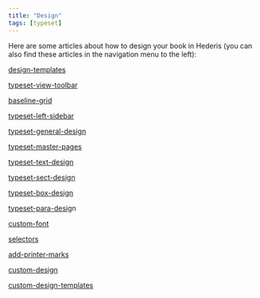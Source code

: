 ```yaml
---
title: "Design"
tags: [typeset]
---
```

 
<html><body><section data-type="chapter" class="hsecchapter" data-hederis-type="hsecchapter" id="intro-design" data-pi-attrs="id: intro-design; data-tags: typeset;" role="doc-chapter" data-tags="typeset" data-author-name=" " data-book-title=" " title="Design"><p class="hblkp" data-hederis-type="hblkp" id="p6m2jwujk">Here are some articles about how to design your book in Hederis (you can also find these articles in the navigation menu to the left): </p><p class="hblkp" data-hederis-type="hblkp" id="pv7J4MZ1J"><a href="{% link _docs/design-templates.md %}" class="hspana" data-hederis-type="hspana" id="p1fgLkAHh">design-templates</a></p><p class="hblkp" data-hederis-type="hblkp" id="plcxkiLKa"><a href="{% link _docs/typeset-view-toolbar.md %}" class="hspana" data-hederis-type="hspana" id="pS1H7BDJE">typeset-view-toolbar</a></p><p class="hblkp" data-hederis-type="hblkp" id="piAXNFUSG"><a href="{% link _docs/baseline-grid.md %}" class="hspana" data-hederis-type="hspana" id="p8iZd2IlW">baseline-grid</a></p><p class="hblkp" data-hederis-type="hblkp" id="plF4z4eN1"><a href="{% link _docs/typeset-left-sidebar.md %}" class="hspana" data-hederis-type="hspana" id="pZQhRk8xo">typeset-left-sidebar</a></p><p class="hblkp" data-hederis-type="hblkp" id="pMAE3i8fY"><a href="{% link _docs/typeset-general-design.md %}" class="hspana" data-hederis-type="hspana" id="pyYMutSYq">typeset-general-design</a></p><p class="hblkp" data-hederis-type="hblkp" id="pDZYrdo7G"><a href="{% link _docs/typeset-master-pages.md %}" class="hspana" data-hederis-type="hspana" id="ptYmF6BQE">typeset-master-pages</a></p><p class="hblkp" data-hederis-type="hblkp" id="p6XaZpuvY"><a href="{% link _docs/typeset-text-design.md %}" class="hspana" data-hederis-type="hspana" id="pMunj4Pqp">typeset-text-design</a></p><p class="hblkp" data-hederis-type="hblkp" id="p0pvJw6AQ"><a href="{% link _docs/typeset-sect-design.md %}" class="hspana" data-hederis-type="hspana" id="p1LYTpkpS">typeset-sect-design</a></p><p class="hblkp" data-hederis-type="hblkp" id="pdJACGgfH"><a href="{% link _docs/typeset-box-design.md %}" class="hspana" data-hederis-type="hspana" id="pQVuzUqiJ">typeset-box-design</a></p><p class="hblkp" data-hederis-type="hblkp" id="paF7tP0BT"><a href="{% link _docs/typeset-para-design.md %}" class="hspana" data-hederis-type="hspana" id="pgBJiuTAP">typeset-para-desig</a>n</p><p class="hblkp" data-hederis-type="hblkp" id="pt43Kw4cR"><a href="{% link _docs/custom-font.md %}" class="hspana" data-hederis-type="hspana" id="pNiRjUlcq">custom-font</a></p><p class="hblkp" data-hederis-type="hblkp" id="pM7KFfxSG"><a href="{% link _docs/selectors.md %}" class="hspana" data-hederis-type="hspana" id="pAfYxAJ7G">selectors</a></p><p class="hblkp" data-hederis-type="hblkp" id="pvX7SURgj"><a href="{% link _docs/add-printer-marks.md %}" class="hspana" data-hederis-type="hspana" id="pMzZCaoKH">add-printer-marks</a></p><p class="hblkp" data-hederis-type="hblkp" id="pPRxfv0rN"><a href="{% link _docs/custom-design.md %}" class="hspana" data-hederis-type="hspana" id="puWT8cr1s">custom-design</a></p><p class="hblkp" data-hederis-type="hblkp" id="punznferK"><a href="{% link _docs/custom-design-templates.md %}" class="hspana" data-hederis-type="hspana" id="pT6RgEYVf">custom-design-templates</a></p></section></body></html>
